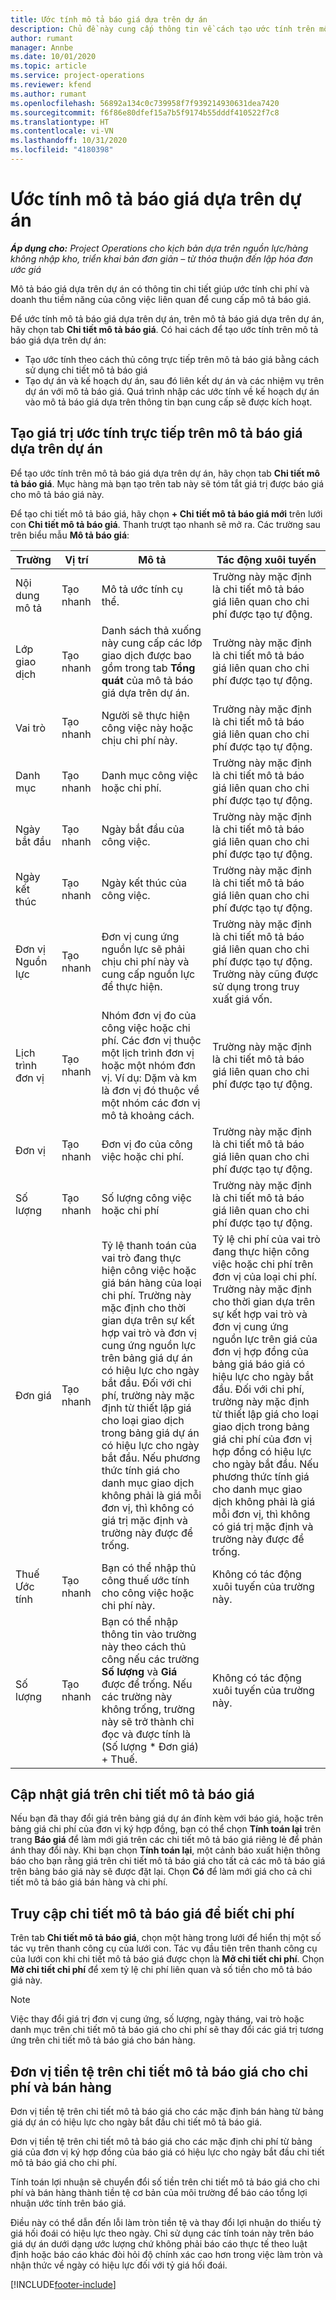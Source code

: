 ```yaml
---
title: Ước tính mô tả báo giá dựa trên dự án
description: Chủ đề này cung cấp thông tin về cách tạo ước tính trên mô tả báo giá dựa trên dự án.
author: rumant
manager: Annbe
ms.date: 10/01/2020
ms.topic: article
ms.service: project-operations
ms.reviewer: kfend
ms.author: rumant
ms.openlocfilehash: 56892a134c0c739958f7f939214930631dea7420
ms.sourcegitcommit: f6f86e80dfef15a7b5f9174b55dddf410522f7c8
ms.translationtype: HT
ms.contentlocale: vi-VN
ms.lasthandoff: 10/31/2020
ms.locfileid: "4180398"
---
```

# <a name="estimating-a-project-based-quote-line"></a>Ước tính mô tả báo giá dựa trên dự án

_**Áp dụng cho:** Project Operations cho kịch bản dựa trên nguồn lực/hàng không nhập kho, triển khai bản đơn giản – từ thỏa thuận đến lập hóa đơn ước giá_

Mô tả báo giá dựa trên dự án có thông tin chi tiết giúp ước tính chi phí và doanh thu tiềm năng của công việc liên quan để cung cấp mô tả báo giá.

Để ước tính mô tả báo giá dựa trên dự án, trên mô tả báo giá dựa trên dự án, hãy chọn tab **Chi tiết mô tả báo giá**. Có hai cách để tạo ước tính trên mô tả báo giá dựa trên dự án:

- Tạo ước tính theo cách thủ công trực tiếp trên mô tả báo giá bằng cách sử dụng chi tiết mô tả báo giá 
- Tạo dự án và kế hoạch dự án, sau đó liên kết dự án và các nhiệm vụ trên dự án với mô tả báo giá. Quá trình nhập các ước tính về kế hoạch dự án vào mô tả báo giá dựa trên thông tin bạn cung cấp sẽ được kích hoạt.

## <a name="create-estimates-directly-on-a-project-based-quote-line"></a>Tạo giá trị ước tính trực tiếp trên mô tả báo giá dựa trên dự án

Để tạo ước tính trên mô tả báo giá dựa trên dự án, hãy chọn tab **Chi tiết mô tả báo giá**. Mục hàng mà bạn tạo trên tab này sẽ tóm tắt giá trị được báo giá cho mô tả báo giá này. 

Để tạo chi tiết mô tả báo giá, hãy chọn **+ Chi tiết mô tả báo giá mới** trên lưới con **Chi tiết mô tả báo giá**. Thanh trượt tạo nhanh sẽ mở ra. Các trường sau trên biểu mẫu **Mô tả báo giá**:

| **Trường** | **Vị trí** | **Mô tả** | **Tác động xuôi tuyến** |
| --- | --- | --- | --- |
| Nội dung mô tả | Tạo nhanh | Mô tả ước tính cụ thể. | Trường này mặc định là chi tiết mô tả báo giá liên quan cho chi phí được tạo tự động. |
| Lớp giao dịch | Tạo nhanh | Danh sách thả xuống này cung cấp các lớp giao dịch được bao gồm trong tab **Tổng quát** của mô tả báo giá dựa trên dự án.  | Trường này mặc định là chi tiết mô tả báo giá liên quan cho chi phí được tạo tự động. |
| Vai trò | Tạo nhanh | Người sẽ thực hiện công việc này hoặc chịu chi phí này. | Trường này mặc định là chi tiết mô tả báo giá liên quan cho chi phí được tạo tự động. |
| Danh mục | Tạo nhanh | Danh mục công việc hoặc chi phí. | Trường này mặc định là chi tiết mô tả báo giá liên quan cho chi phí được tạo tự động. |
| Ngày bắt đầu | Tạo nhanh | Ngày bắt đầu của công việc. | Trường này mặc định là chi tiết mô tả báo giá liên quan cho chi phí được tạo tự động. |
| Ngày kết thúc | Tạo nhanh | Ngày kết thúc của công việc. | Trường này mặc định là chi tiết mô tả báo giá liên quan cho chi phí được tạo tự động. |
| Đơn vị Nguồn lực | Tạo nhanh | Đơn vị cung ứng nguồn lực sẽ phải chịu chi phí này và cung cấp nguồn lực để thực hiện. | Trường này mặc định là chi tiết mô tả báo giá liên quan cho chi phí được tạo tự động. Trường này cũng được sử dụng trong truy xuất giá vốn. |
| Lịch trình đơn vị | Tạo nhanh | Nhóm đơn vị đo của công việc hoặc chi phí. Các đơn vị thuộc một lịch trình đơn vị hoặc một nhóm đơn vị. Ví dụ: Dặm và km là đơn vị đó thuộc về một nhóm các đơn vị mô tả khoảng cách. | Trường này mặc định là chi tiết mô tả báo giá liên quan cho chi phí được tạo tự động. |
| Đơn vị | Tạo nhanh | Đơn vị đo của công việc hoặc chi phí. | Trường này mặc định là chi tiết mô tả báo giá liên quan cho chi phí được tạo tự động. |
| Số lượng | Tạo nhanh | Số lượng công việc hoặc chi phí | Trường này mặc định là chi tiết mô tả báo giá liên quan cho chi phí được tạo tự động. |
| Đơn giá | Tạo nhanh | Tỷ lệ thanh toán của vai trò đang thực hiện công việc hoặc giá bán hàng của loại chi phí. Trường này mặc định cho thời gian dựa trên sự kết hợp vai trò và đơn vị cung ứng nguồn lực trên bảng giá dự án có hiệu lực cho ngày bắt đầu. Đối với chi phí, trường này mặc định từ thiết lập giá cho loại giao dịch trong bảng giá dự án có hiệu lực cho ngày bắt đầu. Nếu phương thức tính giá cho danh mục giao dịch không phải là giá mỗi đơn vị, thì không có giá trị mặc định và trường này được để trống. | Tỷ lệ chi phí của vai trò đang thực hiện công việc hoặc chi phí trên đơn vị của loại chi phí. Trường này mặc định cho thời gian dựa trên sự kết hợp vai trò và đơn vị cung ứng nguồn lực trên giá của đơn vị hợp đồng của bảng giá báo giá có hiệu lực cho ngày bắt đầu. Đối với chi phí, trường này mặc định từ thiết lập giá cho loại giao dịch trong bảng giá chi phí của đơn vị hợp đồng có hiệu lực cho ngày bắt đầu. Nếu phương thức tính giá cho danh mục giao dịch không phải là giá mỗi đơn vị, thì không có giá trị mặc định và trường này được để trống. |
| Thuế Ước tính | Tạo nhanh | Bạn có thể nhập thủ công thuế ước tính cho công việc hoặc chi phí này. | Không có tác động xuôi tuyến của trường này. |
| Số lượng | Tạo nhanh | Bạn có thể nhập thông tin vào trường này theo cách thủ công nếu các trường **Số lượng** và **Giá** được để trống. Nếu các trường này không trống, trường này sẽ trở thành chỉ đọc và được tính là (Số lượng \* Đơn giá) + Thuế. | Không có tác động xuôi tuyến của trường này. |

## <a name="update-prices-on-quote-line-details"></a>Cập nhật giá trên chi tiết mô tả báo giá

Nếu bạn đã thay đổi giá trên bảng giá dự án đính kèm với báo giá, hoặc trên bảng giá chi phí của đơn vị ký hợp đồng, bạn có thể chọn **Tính toán lại** trên trang **Báo giá** để làm mới giá trên các chi tiết mô tả báo giá riêng lẻ để phản ánh thay đổi này. Khi bạn chọn **Tính toán lại**, một cảnh báo xuất hiện thông báo cho bạn rằng giá trên chi tiết mô tả báo giá cho tất cả các mô tả báo giá trên bảng báo giá này sẽ được đặt lại. Chọn **Có** để làm mới giá cho cả chi tiết mô tả báo giá bán hàng và chi phí.

## <a name="access-quote-line-details-for-cost"></a>Truy cập chi tiết mô tả báo giá để biết chi phí

Trên tab **Chi tiết mô tả báo giá**, chọn một hàng trong lưới để hiển thị một số tác vụ trên thanh công cụ của lưới con. Tác vụ đầu tiên trên thanh công cụ của lưới con khi chi tiết mô tả báo giá được chọn là **Mở chi tiết chi phí**. Chọn **Mở chi tiết chi phí** để xem tỷ lệ chi phí liên quan và số tiền cho mô tả báo giá này.

> [!NOTE]
> Việc thay đổi giá trị đơn vị cung ứng, số lượng, ngày tháng, vai trò hoặc danh mục trên chi tiết mô tả báo giá cho chi phí sẽ thay đổi các giá trị tương ứng trên chi tiết mô tả báo giá cho bán hàng.
## <a name="currency-on-quote-line-details-for-cost-and-sales"></a>Đơn vị tiền tệ trên chi tiết mô tả báo giá cho chi phí và bán hàng

Đơn vị tiền tệ trên chi tiết mô tả báo giá cho các mặc định bán hàng từ bảng giá dự án có hiệu lực cho ngày bắt đầu chi tiết mô tả báo giá.

Đơn vị tiền tệ trên chi tiết mô tả báo giá cho các mặc định chi phí từ bảng giá của đơn vị ký hợp đồng của báo giá có hiệu lực cho ngày bắt đầu chi tiết mô tả báo giá cho chi phí.

Tính toán lợi nhuận sẽ chuyển đổi số tiền trên chi tiết mô tả báo giá cho chi phí và bán hàng thành tiền tệ cơ bản của môi trường để báo cáo tổng lợi nhuận ước tính trên báo giá.

Điều này có thể dẫn đến lỗi làm tròn tiền tệ và thay đổi lợi nhuận do thiếu tỷ giá hối đoái có hiệu lực theo ngày. Chỉ sử dụng các tính toán này trên báo giá dự án dưới dạng ước lượng chứ không phải báo cáo thực tế theo luật định hoặc báo cáo khác đòi hỏi độ chính xác cao hơn trong việc làm tròn và nhận thức về ngày có hiệu lực đối với tỷ giá hối đoái.


[!INCLUDE[footer-include](../../includes/footer-banner.md)]